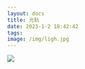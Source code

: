 ```yaml
---
layout: docs
title: 光轨
date: 2023-1-2 18:42:42
tags:
image: /img/ligh.jpg
---
```


![](/img/ligh.jpg)


<!--more-->


